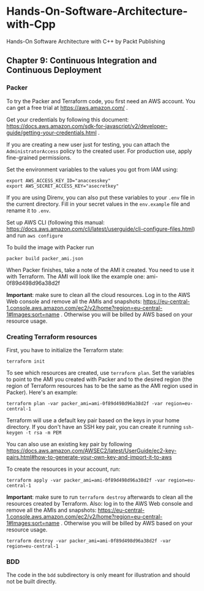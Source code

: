# Hands-On-Software-Architecture-with-Cpp
Hands-On Software Architecture with C++ by Packt Publishing

## Chapter 9: Continuous Integration and Continuous Deployment

### Packer

To try the Packer and Terraform code, you first need an AWS account. You can get
a free trial at https://aws.amazon.com/ .

Get your credentials by following this document:
https://docs.aws.amazon.com/sdk-for-javascript/v2/developer-guide/getting-your-credentials.html
.

If you are creating a new user just for testing, you can attach the
`AdministratorAccess` policy to the created user. For production use, apply
fine-grained permissions.

Set the environment variables to the values you got from IAM using:

```
export AWS_ACCESS_KEY_ID="anaccesskey"
export AWS_SECRET_ACCESS_KEY="asecretkey"
```

If you are using Direnv, you can also put these variables to your `.env` file in
the current directory. Fill in your secret values in the `env.example` file and
rename it to `.env`.

Set up AWS CLI (following this manual: https://docs.aws.amazon.com/cli/latest/userguide/cli-configure-files.html) and run `aws configure`

To build the image with Packer run

```
packer build packer_ami.json
```

When Packer finishes, take a note of the AMI it created. You need to use it with
Terraform. The AMI will look like the example one: ami-0f89d498d96a38d2f

**Important**: make sure to clean all the
cloud resources. Log in to the AWS Web console and remove
all the AMIs and snapshots:
https://eu-central-1.console.aws.amazon.com/ec2/v2/home?region=eu-central-1#Images:sort=name
. Otherwise you will be billed by AWS based on your resource usage.

### Creating Terraform resources

First, you have to initialize the Terraform state:

```
terraform init
```

To see which resources are created, use `terraform plan`. Set the variables to
point to the AMI you created with Packer and to the desired region (the region
of Terraform resources has to be the same as the AMI region used in Packer).
Here's an example:

```
terraform plan -var packer_ami=ami-0f89d498d96a38d2f -var region=eu-central-1
```

Terraform will use a default key pair based on the keys in your home directory.
If you don't have an SSH key pair, you can create it running
`ssh-keygen -t rsa -m PEM`

You can also use an existing key pair by following https://docs.aws.amazon.com/AWSEC2/latest/UserGuide/ec2-key-pairs.html#how-to-generate-your-own-key-and-import-it-to-aws

To create the resources in your account, run:

```
terraform apply -var packer_ami=ami-0f89d498d96a38d2f -var region=eu-central-1
```

**Important**: make sure to run `terraform destroy` afterwards to clean all the
resources created by Terraform. Also: log in to the AWS Web console and remove
all the AMIs and snapshots:
https://eu-central-1.console.aws.amazon.com/ec2/v2/home?region=eu-central-1#Images:sort=name
. Otherwise you will be billed by AWS based on your resource usage.

```
terraform destroy -var packer_ami=ami-0f89d498d96a38d2f -var region=eu-central-1
```

### BDD

The code in the `bdd` subdirectory is only meant for illustration and should not
be built directly.
